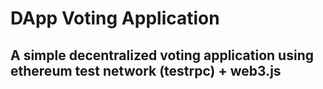 # DApp Voting Application
## A simple decentralized voting application using ethereum test network (testrpc) + web3.js